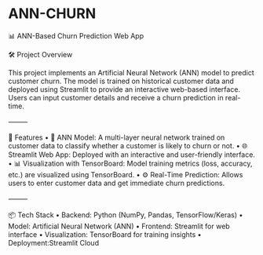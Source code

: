 # ANN-CHURN
📊 ANN-Based Churn Prediction Web App

🛠️ Project Overview

This project implements an Artificial Neural Network (ANN) model to predict customer churn. The model is trained on historical customer data and deployed using Streamlit to provide an interactive web-based interface. Users can input customer details and receive a churn prediction in real-time.

⸻

🚀 Features
	•	🧠 ANN Model: A multi-layer neural network trained on customer data to classify whether a customer is likely to churn or not.
	•	🌐 Streamlit Web App: Deployed with an interactive and user-friendly interface.
	•	📊 Visualization with TensorBoard: Model training metrics (loss, accuracy, etc.) are visualized using TensorBoard.
	•	⚙️ Real-Time Prediction: Allows users to enter customer data and get immediate churn predictions.

⸻

📦 Tech Stack
	•	Backend: Python (NumPy, Pandas, TensorFlow/Keras)
	•	Model: Artificial Neural Network (ANN)
	•	Frontend: Streamlit for web interface
	•	Visualization: TensorBoard for training insights
	•	Deployment:Streamlit Cloud
